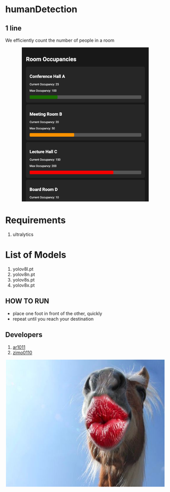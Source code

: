 # humanDetection

## 1 line
We efficiently count the number of people in a room

<p align="center">
  <img src="asses/web.png" width="400px">
</p>


# Requirements
1. ultralytics 

# List of Models
1. yolov8l.pt
2. yolov8n.pt 
3. yolov8s.pt
4. yolov8x.pt

## HOW TO RUN
 - place one foot in front of the other, quickly
 - repeat until you reach your destination

## Developers
1. [ar1011](https://github.com/ar1011)
2. [zimo0110](https://github.com/zimo0110)

<p align="center">
  <img src="asses/ass1.jpg" width="500" height="400">
</p>


